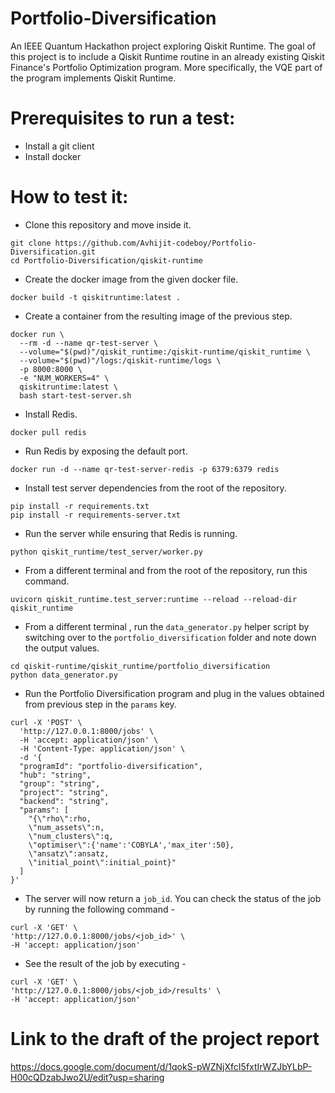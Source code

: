 # Portfolio-Diversification
An IEEE Quantum Hackathon project exploring Qiskit Runtime. The goal of this project is to include a Qiskit Runtime routine in an already existing Qiskit Finance's Portfolio Optimization program. More specifically, the VQE part of the program implements Qiskit Runtime.

# Prerequisites to run a test:
- Install a git client
- Install docker

# How to test it:
- Clone this repository and move inside it.
```
git clone https://github.com/Avhijit-codeboy/Portfolio-Diversification.git
cd Portfolio-Diversification/qiskit-runtime
```
- Create the docker image from the given docker file.
```
docker build -t qiskitruntime:latest .
```
- Create a container from the resulting image of the previous step.
```
docker run \
  --rm -d --name qr-test-server \
  --volume="$(pwd)"/qiskit_runtime:/qiskit-runtime/qiskit_runtime \
  --volume="$(pwd)"/logs:/qiskit-runtime/logs \
  -p 8000:8000 \
  -e "NUM_WORKERS=4" \
  qiskitruntime:latest \
  bash start-test-server.sh
```
- Install Redis.
```
docker pull redis
```
- Run Redis by exposing the default port.
```
docker run -d --name qr-test-server-redis -p 6379:6379 redis
```
- Install test server dependencies from the root of the repository.
```
pip install -r requirements.txt
pip install -r requirements-server.txt
```
- Run the server while ensuring that Redis is running.
```
python qiskit_runtime/test_server/worker.py
```
- From a different terminal and from the root of the repository, run this command.
```
uvicorn qiskit_runtime.test_server:runtime --reload --reload-dir qiskit_runtime
```
- From a different terminal , run the `data_generator.py` helper script by switching over to the `portfolio_diversification` folder and note down the output values.
```
cd qiskit-runtime/qiskit_runtime/portfolio_diversification
python data_generator.py
```
- Run the Portfolio Diversification program and plug in the values obtained from previous step in the `params` key.
```
curl -X 'POST' \
  'http://127.0.0.1:8000/jobs' \
  -H 'accept: application/json' \
  -H 'Content-Type: application/json' \
  -d '{
  "programId": "portfolio-diversification",
  "hub": "string",
  "group": "string",
  "project": "string",
  "backend": "string",
  "params": [
    "{\"rho\":rho,
    \"num_assets\":n,
    \"num_clusters\":q,
    \"optimiser\":{'name':'COBYLA','max_iter':50},
    \"ansatz\":ansatz,
    \"initial_point\":initial_point}"
  ]
}'
```
- The server will now return a `job_id`. You can check the status of the job by running the following command -
```
curl -X 'GET' \
'http://127.0.0.1:8000/jobs/<job_id>' \
-H 'accept: application/json'
```
- See the result of the job by executing -
```
curl -X 'GET' \
'http://127.0.0.1:8000/jobs/<job_id>/results' \
-H 'accept: application/json'
```
# Link to the draft of the project report
https://docs.google.com/document/d/1qokS-pWZNjXfcI5fxtIrWZJbYLbP-H00cQDzabJwo2U/edit?usp=sharing
